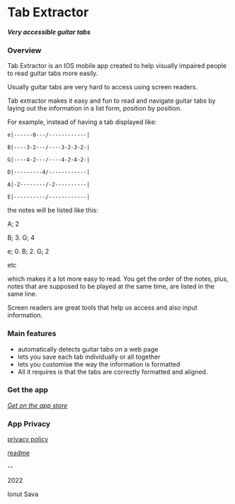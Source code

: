 # Tab Extractor

**_Very accessible guitar tabs_**

### **Overview**

Tab Extractor is an IOS mobile app created to help visually impaired people to read guitar tabs more easily.

Usually guitar tabs are very hard to access using screen readers.

Tab extractor makes it easy and fun to read and navigate guitar tabs by laying out the information in a list form, position by position.

For example, instead of having a tab displayed like:

`e|------0---/------------|`

`B|----3-2---/----3-2-3-2-|`

`G|----4-2---/----4-2-4-2-|`

`D|---------4/------------|`

`A|-2--------/-2----------|`

`E|----------/------------|`

the notes will be listed like this:

A; 2

B; 3. G; 4

e; 0. B; 2. G; 2

etc

which makes it a lot more easy to read.
You get the order of the notes, plus, notes that are supposed to be played at the same time, are listed in the same line.

Screen readers are great tools that help us access and also input information.

### **Main features**

- automatically detects guitar tabs on a web page
- lets you save each tab individually or all together
- lets you customise the way the information is formatted
- All it requires is that the tabs are correctly formatted and aligned.

### **Get the app**

[_Get on the app store_](https://apps.apple.com/app/tab-extractor/id1614273947)

### **App Privacy**

[privacy policy](privacypolicy.html)

[readme](readme.md)

--

2022

Ionut Sava
